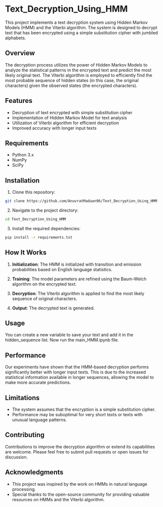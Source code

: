 # Text_Decryption_Using_HMM
This project implements a text decryption system using Hidden Markov Models (HMM) and the Viterbi algorithm. The system is designed to decrypt text that has been encrypted using a simple substitution cipher with jumbled alphabets.

## Overview

The decryption process utilizes the power of Hidden Markov Models to analyze the statistical patterns in the encrypted text and predict the most likely original text. The Viterbi algorithm is employed to efficiently find the most probable sequence of hidden states (in this case, the original characters) given the observed states (the encrypted characters).

## Features

- Decryption of text encrypted with simple substitution cipher
- Implementation of Hidden Markov Model for text analysis
- Utilization of Viterbi algorithm for efficient decryption
- Improved accuracy with longer input texts

## Requirements

- Python 3.x
- NumPy
- SciPy

## Installation

1. Clone this repository:
```bash
git clone https://github.com/AnuvratMadaan96/Text_Decryption_Using_HMM.git
```

2. Navigate to the project directory:
```bash
cd Text_Decryption_Using_HMM
```

3. Install the required dependencies:
```bash
pip install -r requirements.txt
```

## How It Works

1. **Initialization**: The HMM is initialized with transition and emission probabilities based on English language statistics.

2. **Training**: The model parameters are refined using the Baum-Welch algorithm on the encrypted text.

3. **Decryption**: The Viterbi algorithm is applied to find the most likely sequence of original characters.

4. **Output**: The decrypted text is generated.

## Usage

You can create a new variable to save your text and add it in the hidden_sequence list.
Now run the main_HMM.ipynb file.

## Performance

Our experiments have shown that the HMM-based decryption performs significantly better with longer input texts. This is due to the increased statistical information available in longer sequences, allowing the model to make more accurate predictions.

## Limitations

- The system assumes that the encryption is a simple substitution cipher.
- Performance may be suboptimal for very short texts or texts with unusual language patterns.

## Contributing

Contributions to improve the decryption algorithm or extend its capabilities are welcome. Please feel free to submit pull requests or open issues for discussion.

## Acknowledgments

- This project was inspired by the work on HMMs in natural language processing.
- Special thanks to the open-source community for providing valuable resources on HMMs and the Viterbi algorithm.
